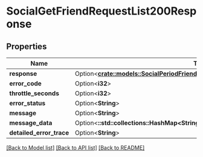 # SocialGetFriendRequestList200Response

## Properties

Name | Type | Description | Notes
------------ | ------------- | ------------- | -------------
**response** | Option<[**crate::models::SocialPeriodFriendsPeriodBungieFriendRequestListResponse**](Social.Friends.BungieFriendRequestListResponse.md)> |  | [optional]
**error_code** | Option<**i32**> |  | [optional]
**throttle_seconds** | Option<**i32**> |  | [optional]
**error_status** | Option<**String**> |  | [optional]
**message** | Option<**String**> |  | [optional]
**message_data** | Option<**::std::collections::HashMap<String, String>**> |  | [optional]
**detailed_error_trace** | Option<**String**> |  | [optional]

[[Back to Model list]](../README.md#documentation-for-models) [[Back to API list]](../README.md#documentation-for-api-endpoints) [[Back to README]](../README.md)


